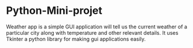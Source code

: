 # Python-Mini-projet
Weather app is a simple GUI application will tell us the current weather of a particular city along with temperature and other relevant details.
It uses Tkinter a python library for making gui applications easily.
